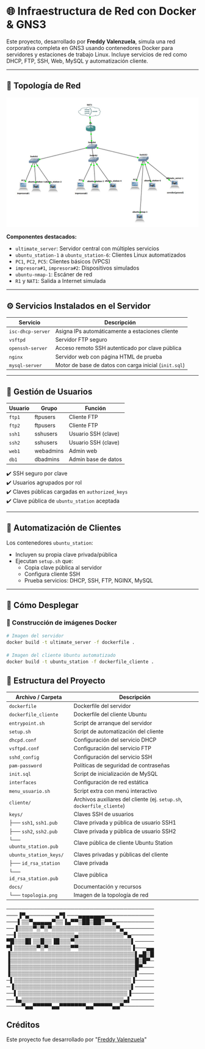 # 🌐 Infraestructura de Red con Docker & GNS3

Este proyecto, desarrollado por **Freddy Valenzuela**, simula una red corporativa completa en GNS3 usando contenedores Docker para servidores y estaciones de trabajo Linux. Incluye servicios de red como DHCP, FTP, SSH, Web, MySQL y automatización cliente.

---

## 📸 Topología de Red

![Topología de Red](./topologia_red.jpg)

**Componentes destacados:**
- `ultimate_server`: Servidor central con múltiples servicios
- `ubuntu_station-1` a `ubuntu_station-6`: Clientes Linux automatizados
- `PC1`, `PC2`, `PC5`: Clientes básicos (VPCS)
- `impresora#1`, `impresora#2`: Dispositivos simulados
- `ubuntu-nmap-1`: Escáner de red
- `R1` y `NAT1`: Salida a Internet simulada

---

## ⚙️ Servicios Instalados en el Servidor

| Servicio          | Descripción                                               |
|------------------|-----------------------------------------------------------|
| `isc-dhcp-server`| Asigna IPs automáticamente a estaciones cliente           |
| `vsftpd`         | Servidor FTP seguro                                       |
| `openssh-server` | Acceso remoto SSH autenticado por clave pública           |
| `nginx`          | Servidor web con página HTML de prueba                    |
| `mysql-server`   | Motor de base de datos con carga inicial (`init.sql`)     |

---

## 🔐 Gestión de Usuarios

| Usuario | Grupo      | Función              |
|---------|------------|----------------------|
| `ftp1`  | ftpusers   | Cliente FTP          |
| `ftp2`  | ftpusers   | Cliente FTP          |
| `ssh1`  | sshusers   | Usuario SSH (clave)  |
| `ssh2`  | sshusers   | Usuario SSH (clave)  |
| `web1`  | webadmins  | Admin web            |
| `db1`   | dbadmins   | Admin base de datos  |

✔️ SSH seguro por clave  
✔️ Usuarios agrupados por rol  
✔️ Claves públicas cargadas en `authorized_keys`  
✔️ Clave pública de `ubuntu_station` aceptada

---

## 🤖 Automatización de Clientes

Los contenedores `ubuntu_station`:

- Incluyen su propia clave privada/pública
- Ejecutan `setup.sh` que:
  - Copia clave pública al servidor
  - Configura cliente SSH
  - Prueba servicios: DHCP, SSH, FTP, NGINX, MySQL

---

## 🚀 Cómo Desplegar

### 🔧 Construcción de imágenes Docker

```bash
# Imagen del servidor
docker build -t ultimate_server -f dockerfile .

# Imagen del cliente Ubuntu automatizado
docker build -t ubuntu_station -f dockerfile_cliente .
```
## 📁 Estructura del Proyecto

| Archivo / Carpeta         | Descripción |
|---------------------------|-------------|
| `dockerfile`              | Dockerfile del servidor |
| `dockerfile_cliente`      | Dockerfile del cliente Ubuntu |
| `entrypoint.sh`           | Script de arranque del servidor |
| `setup.sh`                | Script de automatización del cliente |
| `dhcpd.conf`              | Configuración del servicio DHCP |
| `vsftpd.conf`             | Configuración del servicio FTP |
| `sshd_config`             | Configuración del servicio SSH |
| `pam-password`            | Políticas de seguridad de contraseñas |
| `init.sql`                | Script de inicialización de MySQL |
| `interfaces`              | Configuración de red estática |
| `menu_usuario.sh`         | Script extra con menú interactivo |
| `cliente/`                | Archivos auxiliares del cliente (ej. `setup.sh`, `dockerfile_cliente`) |
| `keys/`                   | Claves SSH de usuarios |
| ├── `ssh1`, `ssh1.pub`    | Clave privada y pública de usuario SSH1 |
| ├── `ssh2`, `ssh2.pub`    | Clave privada y pública de usuario SSH2 |
| └── `ubuntu_station.pub`  | Clave pública de cliente Ubuntu Station |
| `ubuntu_station_keys/`    | Claves privadas y públicas del cliente |
| ├── `id_rsa_station`      | Clave privada |
| └── `id_rsa_station.pub`  | Clave pública |
| `docs/`                   | Documentación y recursos |
| └── `topologia.png`       | Imagen de la topología de red |



───────────────────────────────────────
───▐▀▄───────▄▀▌───▄▄▄▄▄▄▄─────────────
───▌▒▒▀▄▄▄▄▄▀▒▒▐▄▀▀▒██▒██▒▀▀▄──────────
──▐▒▒▒▒▀▒▀▒▀▒▒▒▒▒▒▒▒▒▒▒▒▒▒▒▒▒▀▄────────
──▌▒▒▒▒▒▒▒▒▒▒▒▒▒▒▒▄▒▒▒▒▒▒▒▒▒▒▒▒▀▄──────
▀█▒▒▒█▌▒▒█▒▒▐█▒▒▒▀▒▒▒▒▒▒▒▒▒▒▒▒▒▒▒▌─────
▀▌▒▒▒▒▒▒▀▒▀▒▒▒▒▒▒▀▀▒▒▒▒▒▒▒▒▒▒▒▒▒▒▐───▄▄
▐▒▒▒▒▒▒▒▒▒▒▒▒▒▒▒▒▒▒▒▒▒▒▒▒▒▒▒▒▒▒▒▒▒▌▄█▒█
▐▒▒▒▒▒▒▒▒▒▒▒▒▒▒▒▒▒▒▒▒▒▒▒▒▒▒▒▒▒▒▒▒▒█▒█▀─
▐▒▒▒▒▒▒▒▒▒▒▒▒▒▒▒▒▒▒▒▒▒▒▒▒▒▒▒▒▒▒▒▒▒█▀───
▐▒▒▒▒▒▒▒▒▒▒▒▒▒▒▒▒▒▒▒▒▒▒▒▒▒▒▒▒▒▒▒▒▒▌────
─▌▒▒▒▒▒▒▒▒▒▒▒▒▒▒▒▒▒▒▒▒▒▒▒▒▒▒▒▒▒▒▒▐─────
─▐▒▒▒▒▒▒▒▒▒▒▒▒▒▒▒▒▒▒▒▒▒▒▒▒▒▒▒▒▒▒▒▌─────
──▌▒▒▒▒▒▒▒▒▒▒▒▒▒▒▒▒▒▒▒▒▒▒▒▒▒▒▒▒▒▐──────
──▐▄▒▒▒▒▒▒▒▒▒▒▒▒▒▒▒▒▒▒▒▒▒▒▒▒▒▒▒▄▌──────
────▀▄▄▀▀▀▀▀▄▄▀▀▀▀▀▀▀▄▄▀▀▀▀▀▄▄▀────────


## Créditos
Este proyecto fue desarrollado por "[Freddy Valenzuela](https://github.com/Freddyrex)"
